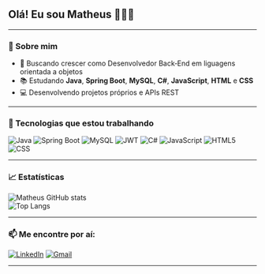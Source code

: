 ## Olá! Eu sou Matheus 👨‍💻🖤

---

### 🧠 Sobre mim

- 🎯 Buscando crescer como Desenvolvedor Back‑End em liguagens orientada a objetos
- 📚 Estudando **Java**, **Spring Boot**, **MySQL**, **C#**, **JavaScript**, **HTML** e **CSS**
- 💻 Desenvolvendo projetos próprios e APIs REST

---

### 🚀 Tecnologias que estou trabalhando

![Java](https://img.shields.io/badge/Java-ED8B00?style=for-the-badge&logo=openjdk&logoColor=white)  ![Spring Boot](https://img.shields.io/badge/Spring_Boot-6DB33F?style=for-the-badge&logo=spring-boot&logoColor=white)  ![MySQL](https://img.shields.io/badge/MySQL-005C84?style=for-the-badge&logo=mysql&logoColor=white)  ![JWT](https://img.shields.io/badge/JWT-000000?style=for-the-badge&logo=JSON%20web%20tokens&logoColor=white)  ![C#](https://img.shields.io/badge/C%23-239120?style=for-the-badge&logo=c-sharp&logoColor=white) ![JavaScript](https://img.shields.io/badge/JavaScript-F7DF1E?style=for-the-badge&logo=javascript&logoColor=black) ![HTML5](https://img.shields.io/badge/HTML5-E34F26?style=for-the-badge&logo=html5&logoColor=white)  ![CSS](https://img.shields.io/badge/CSS3-1572B6?style=for-the-badge&logo=css3&logoColor=white)

---

### 📈 Estatísticas

![Matheus GitHub stats](https://github-readme-stats.vercel.app/api?username=lunaovsk&show_icons=true&theme=dark&hide=stars&count_private=true)  
![Top Langs](https://github-readme-stats.vercel.app/api/top-langs/?username=lunaovsk&layout=compact&theme=dark&cache_seconds=3601)

---

### 📫 Me encontre por aí:

[![LinkedIn](https://img.shields.io/badge/LinkedIn-0077B5?style=for-the-badge&logo=linkedin&logoColor=white)](https://www.linkedin.com/in/matheus-l-20a42630b/)  [![Gmail](https://img.shields.io/badge/Gmail-D14836?style=for-the-badge&logo=gmail&logoColor=white)](mailto:matheusluna151634@gmail.com)

---
